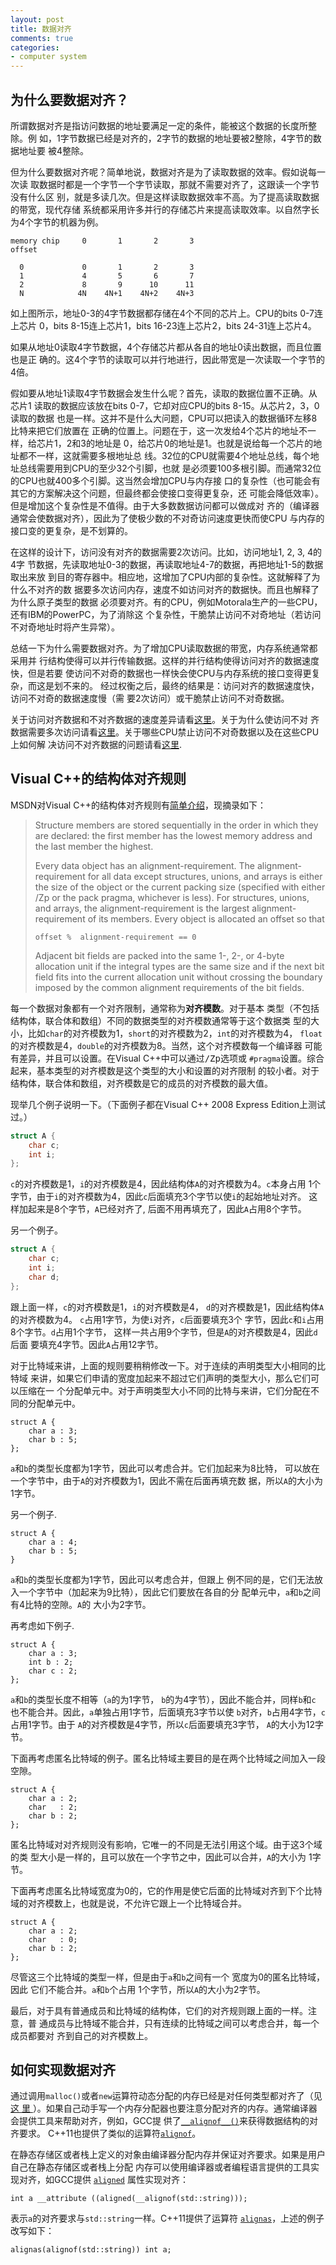 ```yaml
---
layout: post
title: 数据对齐
comments: true
categories:
- computer system
---
```


## 为什么要数据对齐？

所谓数据对齐是指访问数据的地址要满足一定的条件，能被这个数据的长度所整除。例
如，1字节数据已经是对齐的，2字节的数据的地址要被2整除，4字节的数据地址要
被4整除。
<!--more-->
但为什么要数据对齐呢？简单地说，数据对齐是为了读取数据的效率。假如说每一次读
取数据时都是一个字节一个字节读取，那就不需要对齐了，这跟读一个字节没有什么区
别，就是多读几次。但是这样读取数据效率不高。为了提高读取数据的带宽，现代存储
系统都采用许多并行的存储芯片来提高读取效率。以自然字长为4个字节的机器为例。
```
memory chip     0       1       2       3
offset

  0             0       1       2       3
  1             4       5       6       7
  2             8       9      10      11
  N            4N    4N+1    4N+2    4N+3
```
如上图所示，地址0-3的4字节数据都存储在4个不同的芯片上。CPU的bits 0-7连上芯片
0，bits 8-15连上芯片1，bits 16-23连上芯片2，bits 24-31连上芯片4。

如果从地址0读取4字节数据，4个存储芯片都从各自的地址0读出数据，而且位置也是正
确的。这4个字节的读取可以并行地进行，因此带宽是一次读取一个字节的4倍。

假如要从地址1读取4字节数据会发生什么呢？首先，读取的数据位置不正确。从芯片1
读取的数据应该放在bits 0-7，它却对应CPU的bits 8-15。从芯片2，3，0读取的数据
也是一样。这并不是什么大问题，CPU可以把读入的数据循环左移8比特来把它们放置在
正确的位置上。问题在于，这一次发给4个芯片的地址不一样，给芯片1，2和3的地址是
0，给芯片0的地址是1。也就是说给每一个芯片的地址都不一样，这就需要多根地址总
线。32位的CPU就需要4个地址总线，每个地址总线需要用到CPU的至少32个引脚，也就
是必须要100多根引脚。而通常32位的CPU也就400多个引脚。这当然会增加CPU与内存接
口的复杂性（也可能会有其它的方案解决这个问题，但最终都会使接口变得更复杂，还
可能会降低效率）。但是增加这个复杂性是不值得。由于大多数数据访问都可以做成对
齐的（编译器通常会使数据对齐），因此为了使极少数的不对奇访问速度更快而使CPU
与内存的接口变的更复杂，是不划算的。

在这样的设计下，访问没有对齐的数据需要2次访问。比如，访问地址1, 2, 3, 4的4字
节数据，先读取地址0-3的数据，再读取地址4-7的数据，再把地址1-5的数据取出来放
到目的寄存器中。相应地，这增加了CPU内部的复杂性。这就解释了为什么不对齐的数
据要多次访问内存，速度不如访问对齐的数据快。而且也解释了为什么原子类型的数据
必须要对齐。有的CPU，例如Motorala生产的一些CPU，还有IBM的PowerPC，为了消除这
个复杂性，干脆禁止访问不对奇地址（若访问不对奇地址时将产生异常）。

总结一下为什么需要数据对齐。为了增加CPU读取数据的带宽，内存系统通常都采用并
行结构使得可以并行传输数据。这样的并行结构使得访问对齐的数据速度快，但是若要
使访问不对奇的数据也一样快会使CPU与内存系统的接口变得更复杂，而这是划不来的。
经过权衡之后，最终的结果是：访问对齐的数据速度快，访问不对奇的数据速度慢（需
要2次访问）或干脆禁止访问不对奇数据。

关于访问对齐数据和不对齐数据的速度差异请看[这里](http://www.ibm.com/developerworks/library/pa-dalign/)。关于为什么使访问不对
齐数据需要多次访问请看[这里](http://stackoverflow.com/q/3903164/471846)。关于哪些CPU禁止访问不对奇数据以及在这些CPU上如何解
决访问不对齐数据的问题请看[这里](http://en.wikipedia.org/wiki/Data_structure_alignment).

## Visual C++的结构体对齐规则

MSDN对Visual C++的结构体对齐规则有[简单介绍](http://msdn.microsoft.com/zh-cn/library/hx1b6kkd.aspx)，现摘录如下：

> Structure members are stored sequentially in the order in which they are
> declared: the first member has the lowest memory address and the last
> member the highest.
>
> Every data object has an alignment-requirement. The alignment-requirement
> for all data except structures, unions, and arrays is either the size of
> the object or the current packing size (specified with either /Zp or the
> pack pragma, whichever is less). For structures, unions, and arrays, the
> alignment-requirement is the largest alignment-requirement of its
> members. Every object is allocated an offset so that
>
>     offset %  alignment-requirement == 0
>
> Adjacent bit fields are packed into the same 1-, 2-, or 4-byte allocation
> unit if the integral types are the same size and if the next bit field
> fits into the current allocation unit without crossing the boundary
> imposed by the common alignment requirements of the bit fields.

每一个数据对象都有一个对齐限制，通常称为<strong>对齐模数</strong>。对于基本
类型（不包括结构体，联合体和数组）不同的数据类型的对齐模数通常等于这个数据类
型的大小，比如`char`的对齐模数为1，`short`的对齐模数为2，`int`的对齐模数为4，
`float`的对齐模数是4，`double`的对齐模数为8。当然，这个对齐模数每一个编译器
可能有差异，并且可以设置。在Visual C++中可以通过<tt>/Zp</tt>选项或
`#pragma`设置。综合起来，基本类型的对齐模数是这个类型的大小和设置的对齐限制
的较小者。对于结构体，联合体和数组，对齐模数是它的成员的对齐模数的最大值。

现举几个例子说明一下。（下面例子都在Visual C++ 2008 Express Edition上测试
过。）
``` c
struct A {
    char c;
    int i;
};
```
`c`的对齐模数是1，`i`的对齐模数是4，因此结构体`A`的对齐模数为4。`c`本身占用
1个字节，由于`i`的对齐模数为4，因此`c`后面填充3个字节以使`i`的起始地址对齐。
这样加起来是8个字节，`A`已经对齐了, 后面不用再填充了，因此`A`占用8个字节。

另一个例子。
``` c
struct A {
    char c;
    int i;
    char d;
};
```
跟上面一样，`c`的对齐模数是1，`i`的对齐模数是4，
`d`的对齐模数是1，因此结构体`A`的对齐模数为4。
`c`占用1字节，为使`i`对齐，`c`后面要填充3个
字节，因此`c`和`i`占用8个字节。`d`占用1个字节，
这样一共占用9个字节，但是`A`的对齐模数是4，因此`d`后面
要填充4字节。因此`A`占用12字节。

对于比特域来讲，上面的规则要稍稍修改一下。对于连续的声明类型大小相同的比特域
来讲，如果它们申请的宽度加起来不超过它们声明的类型大小，那么它们可以压缩在一
个分配单元中。对于声明类型大小不同的比特与来讲，它们分配在不同的分配单元中。

    struct A {
        char a : 3;
        char b : 5;
    };

`a`和`b`的类型长度都为1字节，因此可以考虑合并。它们加起来为8比特，
可以放在一个字节中，由于`A`的对齐模数为1，因此不需在后面再填充数
据，所以`A`的大小为1字节。

另一个例子.

    struct A {
        char a : 4;
        char b : 5;
    }

`a`和`b`的类型长度都为1字节，因此可以考虑合并，但跟上
例不同的是，它们无法放入一个字节中（加起来为9比特），因此它们要放在各自的分
配单元中，`a`和`b`之间有4比特的空隙。`A`的
大小为2字节。

再考虑如下例子.

    struct A {
        char a : 3;
        int b : 2;
        char c : 2;
    };

`a`和`b`的类型长度不相等（`a`的为1字节，
`b`的为4字节），因此不能合并，同样`b`和`c`
也不能合并。因此，`a`单独占用1字节，后面填充3字节以使
`b`对齐，`b`占用4字节，`c`占用1字节。由于
`A`的对齐模数是4字节，所以`c`后面要填充3字节，
`A`的大小为12字节。

下面再考虑匿名比特域的例子。匿名比特域主要目的是在两个比特域之间加入一段空隙。

    struct A {
        char a : 2;
        char   : 2;
        char b : 2;
    };

匿名比特域对对齐规则没有影响，它唯一的不同是无法引用这个域。由于这3个域的类
型大小是一样的，且可以放在一个字节之中，因此可以合并，`A`的大小为
1字节。

下面再考虑匿名比特域宽度为0的，它的作用是使它后面的比特域对齐到下个比特域的对齐模数上，也就是说，不允许它跟上一个比特域合并。

    struct A {
        char a : 2;
        char   : 0;
        char b : 2;
    };

尽管这三个比特域的类型一样，但是由于`a`和`b`之间有一个
宽度为0的匿名比特域，因此 它们不能合并。`a`和`b`个占用
1个字节，所以`A`的大小为2字节。

最后，对于具有普通成员和比特域的结构体，它们的对齐规则跟上面的一样。注意，普
通成员与比特域不能合并，只有连续的比特域之间可以考虑合并，每一个成员都要对
齐到自己的对齐模数上。

## 如何实现数据对齐

通过调用`malloc()`或者`new`运算符动态分配的内存已经是对任何类型都对齐了（见[这
里
](http://stackoverflow.com/questions/8752546/how-does-malloc-understand-alignment/18479609#18479609)
）。如果自己动手写一个内存分配器也要注意分配对齐的内存。通常编译器会提供工具来帮助对齐，例如，GCC提
供了[`__alignof__()`](https://gcc.gnu.org/onlinedocs/gcc/Alignment.html)来获得数据结构的对齐要求。
C++11也提供了类似的运算符[`alignof`](http://en.cppreference.com/w/cpp/language/alignof)。

在静态存储区或者栈上定义的对象由编译器分配内存并保证对齐要求。如果是用户自己在静态存储区或者栈上分配
内存可以使用编译器或者编程语言提供的工具实现对齐，如GCC提供
[`aligned`](https://gcc.gnu.org/onlinedocs/gcc/Common-Variable-Attributes.html#Common-Variable-Attributes)
属性实现对齐：

    int a __attribute ((aligned(__alignof(std::string)));

表示`a`的对齐要求与`std::string`一样。C++11提供了运算符
[`alignas`](http://en.cppreference.com/w/cpp/language/alignas)，上述的例子改写如下：

    alignas(alignof(std::string)) int a;

